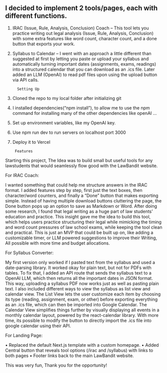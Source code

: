 ## I decided to implement 2 tools/pages, each with different functions. 

1. IRAC (Issue, Rule, Analysis, Conclusion) Coach – This tool lets you practice writing out legal analysis (Issue, Rule, Analysis, Conclusion) with some extra features like word count, character count, and a done button that exports your work.
2. Syllabus to Calendar – I went with an approach a little different than suggested at first by letting you paste or upload your syllabus and automatically turning important dates (assignments, exams, readings) into a structured calendar that you can download as an .ics file. Later added an LLM (OpenAI) to read pdf files upon using the upload button via API calls.


		 Setting Up

1. Cloned the repo to my local folder after initializing git
2. I installed dependencies(“npm install”), to allow me to use the npm command for installing many of the other dependencies like openAI …
3. Set up environment variables, like my OpenAI key.
4. Use npm run dev to run servers on localhost port 3000
5. Deploy it to Vercel

		Features
Starting this project, The Idea was to build small but useful tools for any lawstudents that would seamlessly flow good with the LawBandit website.

For IRAC Coach:

I wanted something that could help me structure answers in the IRAC format. I added features step by step, first just the text boxes, then character/word counters, and finally a “Done” button that makes exporting simple. Instead of having multiple download buttons cluttering the page, the Done button pops up an option to save as Markdown or Word. After doing some research, I found that legal writing as a huge part of law students’ education and practice. This insight gave me the idea to build this tool, which helps users practice structuring their legal while mimicking the timing and word count pressures of law school exams, while keeping the tool clean and practical. This is just an MVP that could be built up on, like adding a customizable timer, or LLM powered suggestions to improve their Writing, All possible with more time and budget allocations.

For Syllabus Converter:

My first version only worked if I pasted text from the syllabus and used a date-parsing library. It worked okay for plain text, but not for PDFs with tables. To fix that, I added an API route that sends the syllabus text to a OpenAI LLM, which then returns all the important dates in JSON format. This way, uploading a syllabus PDF now works just as well as pasting plain text. I also included different ways to view the syllabus as list view and calendar view. The List View lets the user customize each item by choosing its type (reading, assignment, exam, or other) before exporting everything as an .ics file, which can then be imported into Google Calendar. The Calendar View simplifies things further by visually displaying all events in a monthly calendar layout, powered by the react-calendar library. With more time, its possible to modify the button to directly import the .ics file into google calendar using their API.

For Landing Page:

•	Replaced the default Next.js template with a custom homepage.
•	Added Central button that reveals tool options (/irac and /syllabus) with links to both pages
•	Footer links back to the main LawBandit website.






This was very fun, Thank you for the opportunity!

